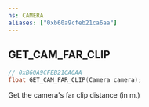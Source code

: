 ```yaml
---
ns: CAMERA
aliases: ["0xb60a9cfeb21ca6aa"]
---
```

## GET_CAM_FAR_CLIP

```c
// 0xB60A9CFEB21CA6AA
float GET_CAM_FAR_CLIP(Camera camera);
```

Get the camera's far clip distance (in m.)

